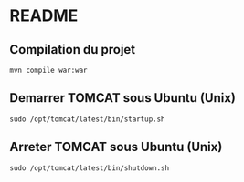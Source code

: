 # README

## Compilation du projet

``
mvn compile war:war
``

## Demarrer TOMCAT sous Ubuntu (Unix)

``
sudo /opt/tomcat/latest/bin/startup.sh
``

## Arreter TOMCAT sous Ubuntu (Unix)

``
sudo /opt/tomcat/latest/bin/shutdown.sh
``